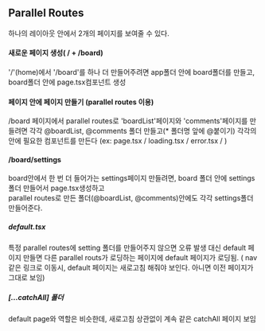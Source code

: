 ## Parallel Routes
하나의 레이아웃 안에서 2개의 페이지를 보여줄 수 있다.

#### 새로운 페이지 생성( / + /board)
'/'(home)에서 '/board'를 하나 더 만들어주려면
app폴더 안에 board폴더를 만들고, board폴더 안에 page.tsx컴포넌트 생성


#### 페이지 안에 페이지 만들기 (parallel routes 이용)
/board 페이지에서 parallel routes로 'boardList'페이지와 'comments'페이지를 만들려면 각각 @boardList, @comments 폴더 만들고(* 폴더명 앞에 @붙이기)
각각의 안에 필요한 컴포넌트를 만든다
(ex: page.tsx  / loading.tsx  / error.tsx / )


#### /board/settings
board안에서 한 번 더 들어가는 settings페이지 만들려면,
board 폴더 안에 settings폴더 만들어서 page.tsx생성하고   
parallel routes로 만든 폴더(@boardList, @comments)안에도 각각 settings폴더 만들어준다.

##### default.tsx
특정 parallel routes에 setting 폴더를 만들어주지 않으면 오류 발생
대신 default 페이지 만들면 다른 parallel routs가 로딩하는 페이지에 default 페이지가 로딩됨.
( nav 같은 링크로 이동시, default 페이지는 새로고침 해줘야 보인다. 아니면 이전 페이지가 그대로 보임)

##### [...catchAll] 폴더
default page와 역할은 비슷한데, 새로고침 상관없이 계속 같은 catchAll 페이지 보임 
